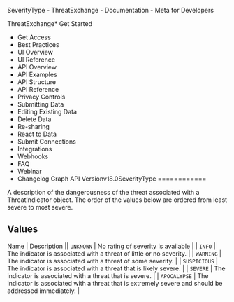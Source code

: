 
SeverityType - ThreatExchange - Documentation - Meta for Developers











ThreatExchange* Get Started
* Get Access
* Best Practices
* UI Overview
* UI Reference
* API Overview
* API Examples
* API Structure
* API Reference
* Privacy Controls
* Submitting Data
* Editing Existing Data
* Delete Data
* Re-sharing
* React to Data
* Submit Connections
* Integrations
* Webhooks
* FAQ
* Webinar
* Changelog
Graph API Versionv18.0SeverityType
============

A description of the dangerousness of the threat associated with a ThreatIndicator object. The order of the values below are ordered from least severe to most severe.

Values
------



 
Name
 | 
Description
 || `UNKNOWN` | No rating of severity is available |
| `INFO` | The indicator is associated with a threat of little or no severity. |
| `WARNING` | The indicator is associated with a threat of some severity. |
| `SUSPICIOUS` | The indicator is associated with a threat that is likely severe. |
| `SEVERE` | The indicator is associated with a threat that is severe. |
| `APOCALYPSE` | The indicator is associated with a threat that is extremely severe and should be addressed immediately. |

































 
